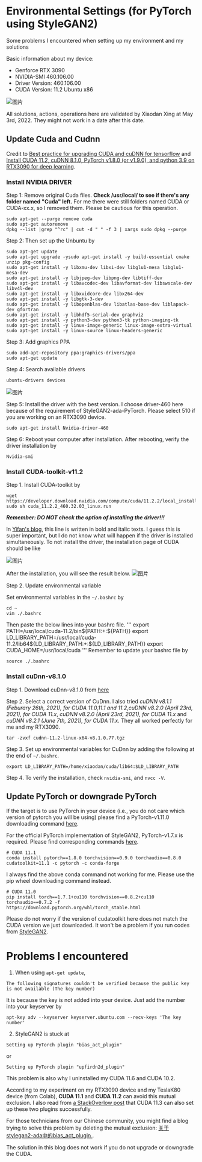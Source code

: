 # Environmental Settings (for PyTorch using StyleGAN2)
Some problems I encountered when setting up my environment and my solutions

Basic information about my device: 
* Genforce RTX 3090 
* NVIDIA-SMI 460.106.00  
* Driver Version: 460.106.00   
* CUDA Version: 11.2  Ubuntu x86

![图片](https://user-images.githubusercontent.com/30890745/166502799-6de7cb43-cab1-4638-b224-08be32758f8f.png)

All solutions, actions, operations here are validated by Xiaodan Xing at May 3rd, 2022. They might not work in a date after this date. 


## Update Cuda and Cudnn
Credit to [Best practice for upgrading CUDA and cuDNN for tensorflow](https://stackoverflow.com/questions/50213021/best-practice-for-upgrading-cuda-and-cudnn-for-tensorflow) and [Install CUDA 11.2, cuDNN 8.1.0, PyTorch v1.8.0 (or v1.9.0), and python 3.9 on RTX3090 for deep learning](https://medium.com/analytics-vidhya/install-cuda-11-2-cudnn-8-1-0-and-python-3-9-on-rtx3090-for-deep-learning-fcf96c95f7a1).

### Install NVIDIA DRIVER

Step 1: Remove original Cuda files. **Check /usr/local/ to see if there's any folder named "Cuda" left.** For me there were still folders named CUDA or CUDA-xx.x, so I removed them. Please be cautious for this operation. 

```
sudo apt-get --purge remove cuda
sudo apt-get autoremove
dpkg --list |grep "^rc" | cut -d " " -f 3 | xargs sudo dpkg --purge
```

Step 2: Then set up the Unbuntu by

```
sudo apt-get update
sudo apt-get upgrade -ysudo apt-get install -y build-essential cmake unzip pkg-config
sudo apt-get install -y libxmu-dev libxi-dev libglu1-mesa libglu1-mesa-dev
sudo apt-get install -y libjpeg-dev libpng-dev libtiff-dev
sudo apt-get install -y libavcodec-dev libavformat-dev libswscale-dev libv4l-dev
sudo apt-get install -y libxvidcore-dev libx264-dev
sudo apt-get install -y libgtk-3-dev
sudo apt-get install -y libopenblas-dev libatlas-base-dev liblapack-dev gfortran
sudo apt-get install -y libhdf5-serial-dev graphviz
sudo apt-get install -y python3-dev python3-tk python-imaging-tk
sudo apt-get install -y linux-image-generic linux-image-extra-virtual
sudo apt-get install -y linux-source linux-headers-generic
```

Step 3: Add graphics PPA
```
sudo add-apt-repository ppa:graphics-drivers/ppa
sudo apt-get update
```

Step 4: Search available drivers
```
ubuntu-drivers devices
```
![图片](https://user-images.githubusercontent.com/30890745/166504728-1a30e940-f5b3-49cc-a7e6-7510e3743943.png)


Step 5: Install the driver with the best version. I choose driver-460 here because of the requirement of StyleGAN2-ada-PyTorch. Please select 510 if you are working on an RTX3090 device.
```
sudo apt-get install Nvidia-driver-460
```

Step 6: Reboot your computer after installation. After rebooting, verify the driver installation by

```
Nvidia-smi
```


### Install CUDA-toolkit-v11.2
Step 1. Install CUDA-toolkit by

```
wget https://developer.download.nvidia.com/compute/cuda/11.2.2/local_installers/cuda_11.2.2_460.32.03_linux.run
sudo sh cuda_11.2.2_460.32.03_linux.run
```

***Remember: DO NOT check the option of installing the driver!!!***

In [Yifan's blog](https://medium.com/analytics-vidhya/install-cuda-11-2-cudnn-8-1-0-and-python-3-9-on-rtx3090-for-deep-learning-fcf96c95f7a1), this line is written in bold and italic texts. I guess this is super important, but I do not know what will happen if the driver is installed simultaneously. To not install the driver, the installation page of CUDA should be like

![图片](https://user-images.githubusercontent.com/30890745/166521580-5262001d-ca62-4ad1-ba48-772688e53cfa.png)

After the installation, you will see the result below.
![图片](https://user-images.githubusercontent.com/30890745/166521626-06dd5009-dc95-475c-a152-cc2832460ede.png)

Step 2. Update environmental variable

Set environmental variables in the `~/.bashrc` by
```
cd ~
vim ./.bashrc
```
Then paste the below lines into your bashrc file. 
'''
export PATH=/usr/local/cuda-11.2/bin${PATH:+:${PATH}}
export LD_LIBRARY_PATH=/usr/local/cuda-11.2/lib64${LD_LIBRARY_PATH:+:${LD_LIBRARY_PATH}}
export CUDA_HOME=/usr/local/cuda
'''
Remember to update your bashrc file by
```
source ./.bashrc
```

### Install cuDnn-v8.1.0

Step 1. Download cuDnn-v8.1.0 from [here](https://developer.nvidia.com/rdp/cudnn-archive)

Step 2. Select a correct version of CuDnn. I also tried *cuDNN v8.1.1 (Feburary 26th, 2021), for CUDA 11.0,11.1 and 11.2*,*cuDNN v8.2.0 (April 23rd, 2021), for CUDA 11.x*, *cuDNN v8.2.0 (April 23rd, 2021), for CUDA 11.x* and *cuDNN v8.2.1 (June 7th, 2021), for CUDA 11.x*. They all worked perfectly for me and my RTX3090.

```
tar -zvxf cudnn-11.2-linux-x64-v8.1.0.77.tgz
```

Step 3. Set up environmental variables for CuDnn by adding the following at the end of `~/.bashrc`.

```
export LD_LIBRARY_PATH=/home/xiaodan/cuda/lib64:$LD_LIBRARY_PATH
```

Step 4. To verify the installation, check `nvidia-smi`, and `nvcc -V`.

## Update PyTorch or downgrade PyTorch
If the target is to use PyTorch in your device (i.e., you do not care which version of pytorch you will be using) please find a PyTorch-v1.11.0 downloading command [here](https://pytorch.org/get-started/locally/).

For the official PyTorch implementation of StyleGAN2, PyTorch-v1.7.x is required. Please find corresponding commands [here](https://pytorch.org/get-started/previous-versions/). 

```
# CUDA 11.1
conda install pytorch==1.8.0 torchvision==0.9.0 torchaudio==0.8.0 cudatoolkit=11.1 -c pytorch -c conda-forge
```

I always find the above conda command not working for me. Please use the pip wheel downloading command instead.

```
# CUDA 11.0
pip install torch==1.7.1+cu110 torchvision==0.8.2+cu110 torchaudio==0.7.2 -f https://download.pytorch.org/whl/torch_stable.html
```
Please do not worry if the version of cudatoolkit here does not match the CUDA version we just downloaded. It won't be a problem if you run codes from [StyleGAN2](https://github.com/NVlabs/stylegan2-ada-pytorch).




# Problems I encountered

1. When using `apt-get update`, 
```
The following signatures couldn't be verified because the public key is not available (The key number)
```
It is because the key is not added into your device. Just add the number into your keyserver by 
```
apt-key adv --keyserver keyserver.ubuntu.com --recv-keys 'The key number'
```

2. StyleGAN2 is stuck at
```
Setting up PyTorch plugin "bias_act_plugin"
```
or 
```
Setting up PyTorch plugin "upfirdn2d_plugin"
```

This problem is also why I uninstalled my CUDA 11.6 and CUDA 10.2. 

According to my experiment on my RTX3090 device and my TeslaK80 device (from Colab), **CUDA 11.1** and **CUDA 11.2** can avoid this mutual exclusion. I also read from [a StackOverlow post](https://stackoverflow.com/questions/70858681/stylegan2-ada-pytorch-environment) that CUDA 11.3 can also set up these two plugins successfully. 


For those technicians from our Chinese community, you might find a blog trying to solve this problem by deleting the mutual exclusion: [
关于stylegan2-ada中的bias_act_plugin
](https://blog.csdn.net/weixin_44180836/article/details/119615131). 

The solution in this blog does not work if you do not upgrade or downgrade the CUDA. 









